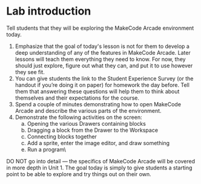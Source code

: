 # Lab introduction
Tell students that they will be exploring the MakeCode Arcade environment today.
1. Emphasize that the goal of today's lesson is not for them to develop a deep understanding of any of the features in MakeCode Arcade. Later lessons will teach them everything they need to know. For now, they should just explore, figure out what they can, and put it to use however they see fit.
2. You can give students the link to the Student Experience Survey (or the handout if you’re doing it on paper) for homework the day before. Tell them that answering these questions will help them to think about themselves and their expectations for the course.
3. Spend a couple of minutes demonstrating how to open MakeCode Arcade and describe the various parts of the environment. 
4. Demonstrate the following activities on the screen:\
&nbsp;&nbsp;&nbsp;&nbsp;a. Opening the various Drawers containing blocks\
&nbsp;&nbsp;&nbsp;&nbsp;b. Dragging a block from the Drawer to the Workspace\
&nbsp;&nbsp;&nbsp;&nbsp;c. Connecting blocks together\
&nbsp;&nbsp;&nbsp;&nbsp;c. Add a sprite, enter the image editor, and draw something\
&nbsp;&nbsp;&nbsp;&nbsp;e. Run a program\

DO NOT go into detail — the specifics of MakeCode Arcade will be covered in more depth in Unit 1. The goal today is simply to give students a starting point to be able to explore and try things out on their own.
